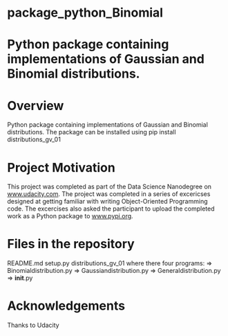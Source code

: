 # package_python_Binomial

# Python package containing implementations of Gaussian and Binomial distributions.

# Overview
Python package containing implementations of Gaussian and Binomial distributions.
The package can be installed using pip install distributions_gv_01

# Project Motivation
This project was completed as part of the Data Science Nanodegree on www.udacity.com. The project was completed in a series of excericses designed at getting familiar with writing Object-Oriented Programming code. The excercises also asked the participant to upload the completed work as a Python package to www.pypi.org.

# Files in the repository
README.md
setup.py
distributions_gv_01 where there four programs: 
  => Binomialdistribution.py
  => Gaussiandistribution.py
  => Generaldistribution.py
  => __init__.py

# Acknowledgements
Thanks to Udacity
